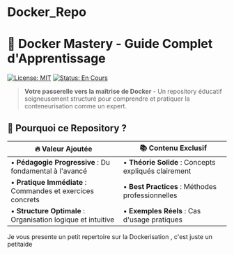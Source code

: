 # Docker_Repo

# 🐳 Docker Mastery - Guide Complet d'Apprentissage

[![License: MIT](https://img.shields.io/badge/License-MIT-blue.svg)](https://opensource.org/licenses/MIT)
[![Status: En Cours](https://img.shields.io/badge/Status-En%20Cours-brightgreen)](https://github.com/tonusername/docker-apprentissage)

> **Votre passerelle vers la maîtrise de Docker** - Un repository éducatif soigneusement structuré pour comprendre et pratiquer la conteneurisation comme un expert.

## 🚀 Pourquoi ce Repository ?

| 🔥 **Valeur Ajoutée** | 📚 **Contenu Exclusif** |
|----------------------|------------------------|
| • **Pédagogie Progressive** : Du fondamental à l'avancé | • **Théorie Solide** : Concepts expliqués clairement |
| • **Pratique Immédiate** : Commandes et exercices concrets | • **Best Practices** : Méthodes professionnelles |
| • **Structure Optimale** : Organisation logique et intuitive | • **Exemples Réels** : Cas d'usage pratiques |
Je vous presente un petit repertoire sur la Dockerisation , c'est juste un petitaide 
